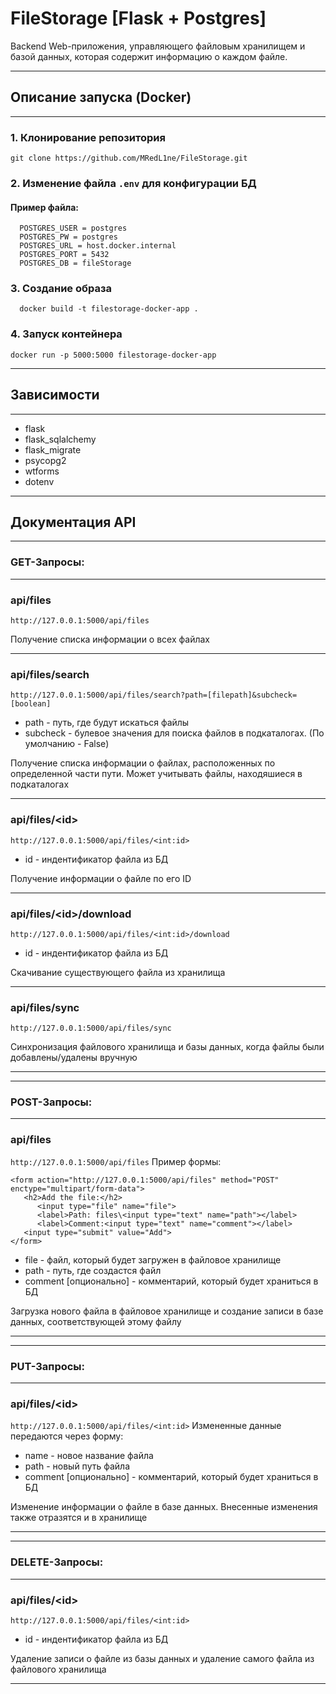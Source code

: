 # FileStorage [Flask + Postgres]
 Backend Web-приложения, управляющего файловым 
хранилищем и базой данных, которая содержит информацию о каждом файле.

____
## Описание запуска (Docker)
____
### 1. Клонирование репозитория
    git clone https://github.com/MRedL1ne/FileStorage.git

### 2. Изменение файла `.env` для конфигурации БД
#### Пример файла:
      POSTGRES_USER = postgres
      POSTGRES_PW = postgres
      POSTGRES_URL = host.docker.internal
      POSTGRES_PORT = 5432
      POSTGRES_DB = fileStorage
   
### 3. Создание образа
      docker build -t filestorage-docker-app .

### 4. Запуск контейнера
    docker run -p 5000:5000 filestorage-docker-app

____
## Зависимости
____
 * flask
 * flask_sqlalchemy
 * flask_migrate
 * psycopg2
 * wtforms
 * dotenv
  
____
## Документация API 
____

### GET-Запросы:
____

### api/files
```http://127.0.0.1:5000/api/files```

Получение списка информации о всех файлах
____

### api/files/search
```http://127.0.0.1:5000/api/files/search?path=[filepath]&subcheck=[boolean]```
* path - путь, где будут искаться файлы 
* subcheck - булевое значения для поиска файлов в подкаталогах. (По умолчанию - False)

Получение списка информации о файлах, расположенных по определенной части пути. Может учитывать файлы, находяшиеся в подкаталогах
____

### api/files/<id\>
```http://127.0.0.1:5000/api/files/<int:id> ```
* id - индентификатор файла из БД

Получение информации о файле по его ID
____

### api/files/<id\>/download
```http://127.0.0.1:5000/api/files/<int:id>/download ```
* id - индентификатор файла из БД

Скачивание существующего файла из хранилища

____

### api/files/sync
```http://127.0.0.1:5000/api/files/sync```

Синхронизация файлового хранилища и базы данных, когда файлы были добавлены/удалены вручную
____

____
### POST-Запросы:
____
### api/files
`http://127.0.0.1:5000/api/files`
Пример формы:
```
<form action="http://127.0.0.1:5000/api/files" method="POST" enctype="multipart/form-data">
   <h2>Add the file:</h2>
      <input type="file" name="file">
      <label>Path: files\<input type="text" name="path"></label>
      <label>Comment:<input type="text" name="comment"></label>
   <input type="submit" value="Add">
</form>
```
* file - файл, который будет загружен в файловое хранилище
* path - путь, где создастся файл
* comment [опционально] - комментарий, который будет храниться в БД

Загрузка нового файла в файловое хранилище и создание записи в базе 
данных, соответствующей этому файлу
____

____
### PUT-Запросы:
____
### api/files/<id\>
`http://127.0.0.1:5000/api/files/<int:id>` Измененные данные передаются через форму:
* name - новое название файла
* path - новый путь файла
* comment [опционально] - комментарий, который будет храниться в БД

Изменение информации о файле в базе данных. Внесенные изменения также отразятся и в хранилище 
____

____
### DELETE-Запросы:
____
### api/files/<id\>
```http://127.0.0.1:5000/api/files/<int:id>```
* id - индентификатор файла из БД

Удаление записи о файле из базы данных и удаление самого файла из 
файлового хранилища
____

